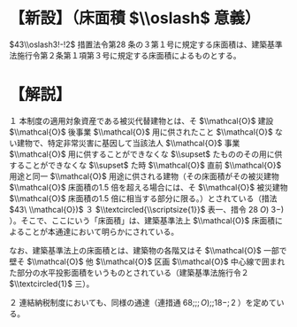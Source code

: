 # 【新設】（床面積 $\\oslash$ 意義）

$43\\oslash3!-!2$ 措置法令第28 条の３第１号に規定する床面積は、建築基準法施行令第２条第１項第３号に規定する床面積によるものとする。

# 【解説】

１ 本制度の適用対象資産である被災代替建物とは、そ $\\mathcal{O}$ 建設 $\\mathcal{O}$ 後事業 $\\mathcal{O}$ 用に供されたこと $\\mathcal{O}$ ない建物で、特定非常災害に基因して当該法人 $\\mathcal{O}$ 事業 $\\mathcal{O}$ 用に供することができなくな $\\supset$ たもののその用に供することができなくな $\\supset$ た時 $\\mathcal{O}$ 直前 $\\mathcal{O}$ 用途と同一 $\\mathcal{O}$ 用途に供される建物（その床面積がその被災建物 $\\mathcal{O}$ 床面積の1.5 倍を超える場合には、そ $\\mathcal{O}$ 被災建物 $\\mathcal{O}$ 床面積の1.5 倍に相当する部分に限る。）とされている（措法 $43\ \\mathcal{O})$ ３ $\\textcircled{\\scriptsize{1}}$ 表一、措令 $28\ O)\ 3-)$ ）。そこで、ここにいう「床面積」は、建築基準法上 $\\mathcal{O}$ 床面積によることが本通達において明らかにされている。

なお、建築基準法上の床面積とは、建築物の各階又はそ $\\mathcal{O}$ 一部で壁そ $\\mathcal{O}$ 他 $\\mathcal{O}$ 区画 $\\mathcal{O}$ 中心線で囲まれた部分の水平投影面積をいうものとされている（建築基準法施行令２ $\\textcircled{1}$ 三）。

２ 連結納税制度においても、同様の通達（連措通 $68;;;O);;18-;2$ ）を定めている。